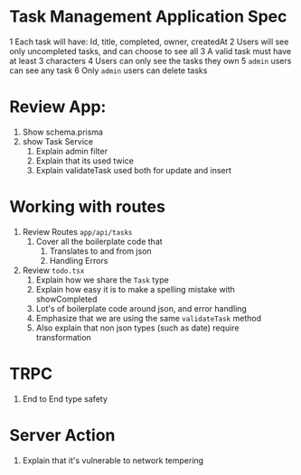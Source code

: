 # Task Management Application Spec

1 Each task will have: Id, title, completed, owner, createdAt
2 Users will see only uncompleted tasks, and can choose to see all
3 A valid task must have at least 3 characters
4 Users can only see the tasks they own
5 `admin` users can see any task
6 Only `admin` users can delete tasks

# Review App:

1. Show schema.prisma
2. show Task Service
   1. Explain admin filter
   2. Explain that its used twice
   3. Explain validateTask used both for update and insert

# Working with routes

1. Review Routes `app/api/tasks`
   1. Cover all the boilerplate code that
      1. Translates to and from json
      2. Handling Errors
2. Review `todo.tsx`
   1. Explain how we share the `Task` type
   2. Explain how easy it is to make a spelling mistake with showCompleted
   3. Lot's of boilerplate code around json, and error handling
   4. Emphasize that we are using the same `validateTask` method
   5. Also explain that non json types (such as date) require transformation

# TRPC

1. End to End type safety

# Server Action

1. Explain that it's vulnerable to network tempering
